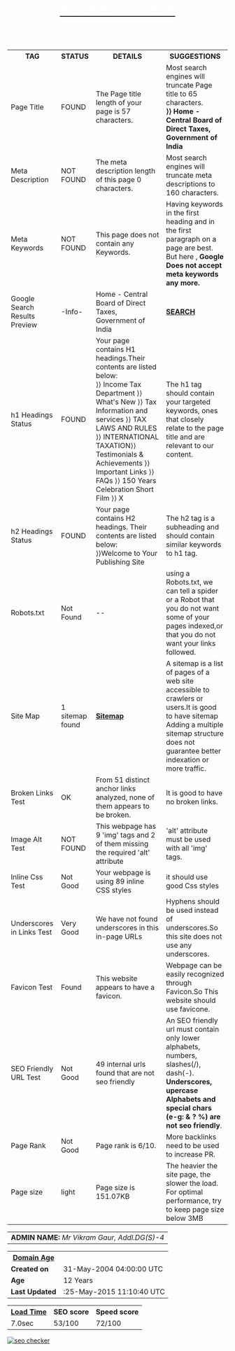 <html>
<style>
body{
background-image: url("https://s-media-cache-ak0.pinimg.com/564x/4e/99/ec/4e99ecdcf75c40d45d7f1c3aba511f0f.jpg")}
</style>
<body>
<div align="center">
  <b><u><h1 style="color:white;">INCOME TAX INDIA</h1></u></b>
</div>
<i><h2 style="color:white;">SEO</h2></i>
<table>
<tr>
<th><b>TAG</b></th>
<th><b>STATUS</b></th>
<th><b>DETAILS</b></th>
<th><b>SUGGESTIONS</b></th>
</tr>
<tr>
<td>Page Title</td>
<td>FOUND</td>
<td>The Page title length of your page is 57 characters.</td>
<td>Most search engines will truncate Page title to 65 characters.<br>
<b>⟩⟩ Home - Central Board of Direct Taxes, Government of India</b></td>
</tr>
<tr>
<td>Meta Description</td> 
<td>NOT FOUND </td>
<td>The meta description length of this page 0 characters.</td>
<td>Most search engines will truncate meta descriptions to 160 characters.</td>
</tr>
<tr>
<td>Meta Keywords</td>
<td>NOT FOUND </td>
<td>This page does not contain any Keywords.</td> 
<td>Having keywords in the first heading and in the first paragraph on a page are best.
But here ,
<b>Google Does not accept meta keywords any more.</b></td>
</tr>
<tr>
<td>Google Search Results Preview</td>
<td>-Info- </td>
<td>Home - Central Board of Direct Taxes, Government of India</td>
<td><a href="http://www.incometaxindia.gov.in/Pages/default.aspx"><b>SEARCH</b></a>
</td>
</tr>
<tr>
<td> h1 Headings Status</td>
<td> FOUND </td>
<td>Your page contains H1 headings.Their contents are listed below:<br>
⟩⟩ Income Tax Department
⟩⟩ What's New
⟩⟩ Tax Information and services
⟩⟩ TAX LAWS AND RULES
⟩⟩ INTERNATIONAL TAXATION​
⟩⟩ Testimonials &amp; Achievements
⟩⟩ Important Links
⟩⟩ FAQs
⟩⟩ 150 Years Celebration Short Film
⟩⟩ X
</td>
<td>The h1 tag should contain your targeted keywords, ones that closely relate to the page title and are relevant to our content. </td>
</tr>

<tr>
<td> h2 Headings Status</td>
<td> FOUND </td>
<td>Your page contains H2 headings. Their contents are listed below:<br>
⟩⟩Welcome to Your Publishing Site
</td>
<td>The h2 tag is a subheading and should contain similar keywords to h1 tag. </td>
</tr>
<tr>
<td>Robots.txt</td>
<td>Not Found</td>
<td>--</td>
<td>using a Robots.txt, we can tell a spider or a Robot that you do not want some of your pages indexed,or that you do not want your links followed.</td>
</tr>
<tr>
<td> Site Map </td>
<td> 1 sitemap found </td>
<td> <a href=" http://www.incometaxindia.gov.in/Pages/default.aspxsitemap.xml"> <b> Sitemap </b></a> </td>
<td>A sitemap is a list of pages of a web site accessible to crawlers or users.It is good to have sitemap
 Adding a multiple sitemap structure does not guarantee better indexation or more traffic.</td>
</tr>
<tr>
<td>Broken Links Test</td>
<td>OK</td>
<td>From 51 distinct anchor links analyzed, none of them appears to be broken. </td>
<td>It is good to have no broken links.</td>
</tr>

<tr>
<td>Image Alt Test</td>
<td>NOT FOUND</td>
<td>This webpage has 9 'img' tags and 2 of them missing the required 'alt' attribute </td>
<td>'alt' attribute must be used with all 'img' tags.</td>
</tr>
<tr>
<td>Inline Css Test</td>
<td>Not Good</td>
<td>Your webpage is using 89 inline CSS styles</td>
<td>it should use good Css styles</td> 
</tr>
<tr>
<td>Underscores in Links Test	</td>
<td>Very Good</td>
<td>We have not found underscores in this in-page URLs</td>
<td>Hyphens should be used instead of underscores.So this site does not use any underscores.</td>
</tr>
<tr>
<td> Favicon Test </td>
<td> Found </td>
<td>This website appears to have a favicon.</td>
<td>Webpage can be easily recognized through Favicon.So This website should use favicone.</td>
</tr>
<tr>
<td>SEO Friendly URL Test	</td>
<td>Not Good</td>
<td> 49 internal urls found that are not seo friendly</td>
<td>An SEO friendly url must contain only lower alphabets, numbers, slashes(/), dash(-). <br>
<b>Underscores, upercase Alphabets and special chars (e-g: & ? %) are not seo friendly</b>.</td>
</tr>
<tr>
<td>Page Rank</td>
<td>Not Good</td>
<td>	Page rank is 6/10.</td>
<td>More backlinks need to be used to increase PR.</td>
</tr>
<tr>
  <td>Page size</td><td > light</td><td >Page size is 151.07KB</td><td>The heavier the site page, the slower the load. For optimal performance, try to keep page size below 3MB</td>
        </tr>
        </table>
<p>
<table>
<tr>
<td><b>ADMIN NAME:</b> <i>Mr Vikram Gaur, Addl.DG(S)-4</i></td>
</tr>
</table>
<p>
<table>
<tr>
     <th> <u><b>Domain Age</b></u></th>
    </tr>
    <tr>
      <td><b>Created on</b></td><td>31-May-2004 04:00:00 UTC</td>
    </tr>
    <tr>
      <td><b>Age</b></td><td>12 Years</td> </tr>
    <tr>
      <td><b>Last Updated</b></td><td>:25-May-2015 11:10:40 UTC</td>
    </tr>
</table>
<p>
<table>
    <tr>
      <th><u><b>Load Time</b></u></th><th><b>SEO score</b></th><th><b>Speed score</b></th>
    </tr>
    <tr><td>7.0sec</td><td>53/100</td><td>72/100</td>
    </tr>
</table>
<a href="http://smallseotools.com/website-seo-score-checker/" target="_blank"><img src="http://smallseotools.com/imgs/badge-bronze.png" alt="seo checker"/></a>
<body/>
<html/>
